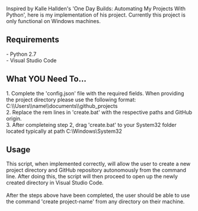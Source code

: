 Inspired by Kalle Hallden's 'One Day Builds: Automating My Projects With Python', here is my implementation of his project. Currently this project is only functional on Windows machines.

<h2>Requirements</h2>
- Python 2.7
<br>- Visual Studio Code

<h2>What YOU Need To...</h2>
1. Complete the 'config.json' file with the required fields. When providing the project directory please use the following format: C:\\Users\\name\\documents\\github_projects
<br>2. Replace the rem lines in 'create.bat' with the respective paths and GitHub origin.
<br>3. After completeing step 2, drag 'create.bat' to your System32 folder located typically at path C:\Windows\System32

<h2>Usage</h2>
This script, when implemented correctly, will allow the user to create a new project directory and GitHub repository autonomously from the command line. After doing this, the script will then proceed to open up the newly created directory in Visual Studio Code.
<br><br>After the steps above have been completed, the user should be able to use the command 'create project-name' from any directory on their machine.
